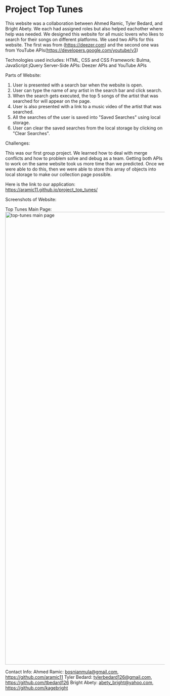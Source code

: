 # Project Top Tunes

This website was a collaboration between Ahmed Ramic, Tyler Bedard, and Bright Abety. We each had assigned roles but also helped eachother where help was needed. We designed this website for all music lovers who likes to search for their songs on different platforms. We used two APIs for this website. The first was from (https://deezer.com) and the second one was from YouTube APIs(https://developers.google.com/youtube/v3)

Technologies used includes:
HTML, CSS and CSS Framework: Bulma, JavaScript jQuery
Server-Side APIs: Deezer APIs and YouTube APIs

Parts of Website:
1. User is presented with a search bar when the website is open.
2. User can type the name of any artist in the search bar and click search.
3. When the search gets executed, the top 5 songs of the artist that was searched for will appear on the page.
4. User is also presented with a link to a music video of the artist that was searched.
5. All the searches of the user is saved into "Saved Searches" using local storage.
6. User can clear the saved searches from the local storage by clicking on "Clear Searches".

Challenges:

This was our first group project. We learned how to deal with merge conflicts and how to problem solve and debug as a team. Getting both APIs to work on the same website took us more time than we predicted. Once we were able to do this, then we were able to store this array of objects into local storage to make our collection page possible.

Here is the link to our application: https://aramic11.github.io/project_top_tunes/

Screenshots of Website: 

Top Tunes Main Page:
<img width="1432" alt="top-tunes main page" src="https://user-images.githubusercontent.com/113262558/201574440-483c7e29-ec73-4dbd-816e-c4855f90e02f.png">


Contact Info:
Ahmed Ramic: bosnianmula@gmail.com, https://github.com/aramic11
Tyler Bedard: tylerbedard126@gmail.com, https://github.com/tbedard126
Bright Abety: abety_bright@yahoo.com, https://github.com/kagebright